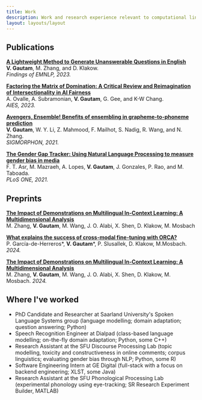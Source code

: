```yaml
---
title: Work
description: Work and research experience relevant to computational linguistics and NLP
layout: layouts/layout
---
```


## Publications

**[A Lightweight Method to Generate Unanswerable Questions in English](https://aclanthology.org/2023.findings-emnlp.491/)**<br>
**V. Gautam**, M. Zhang, and D. Klakow.<br>
_Findings of EMNLP, 2023._

**[Factoring the Matrix of Domination: A Critical Review and Reimagination of Intersectionality in AI Fairness](https://dl.acm.org/doi/10.1145/3600211.3604705)**<br>
A. Ovalle, A. Subramonian, **V. Gautam**, G. Gee, and K-W Chang.<br>
_AIES, 2023._

**[Avengers, Ensemble! Benefits of ensembling in grapheme-to-phoneme prediction](https://aclanthology.org/2021.sigmorphon-1.16/)**<br>
**V. Gautam**, W. Y. Li, Z. Mahmood, F. Mailhot, S. Nadig, R. Wang, and N. Zhang.<br>
_SIGMORPHON, 2021._

**[The Gender Gap Tracker: Using Natural Language Processing to measure gender bias in media](https://journals.plos.org/plosone/article?id=10.1371/journal.pone.0245533)**<br>
F. T. Asr, M. Mazraeh, A. Lopes, **V. Gautam**, J. Gonzales, P. Rao, and M. Taboada.<br>
_PLoS ONE, 2021._

## Preprints

**[The Impact of Demonstrations on Multilingual In-Context Learning: A Multidimensional Analysis](https://arxiv.org/abs/2402.12976)**<br>
M. Zhang, **V. Gautam**, M. Wang, J. O. Alabi, X. Shen, D. Klakow, M. Mosbach<br>

**[What explains the success of cross-modal fine-tuning with ORCA?](https://arxiv.org/abs/2403.13537)**<br>
P. García-de-Herreros\*, **V. Gautam**\*, P. Slusallek, D. Klakow, M.Mosbach. _2024._<br>

**[The Impact of Demonstrations on Multilingual In-Context Learning: A Multidimensional Analysis](https://arxiv.org/abs/2402.12976)**<br>
M. Zhang, **V. Gautam**, M. Wang, J. O. Alabi, X. Shen, D. Klakow, M. Mosbach. _2024._<br>

## Where I've worked

- PhD Candidate and Researcher at Saarland University's Spoken Language Systems group (language modelling; domain adaptation; question answering; Python)
- Speech Recognition Engineer at Dialpad (class-based language modelling; on-the-fly domain adaptation; Python, some C++)
- Research Assistant at the SFU Discourse Processing Lab (topic modelling, toxicity and constructiveness in online comments; corpus linguistics; evaluating gender bias through NLP; Python, some R)
- Software Engineering Intern at GE Digital (full-stack with a focus on backend engineering; XLST, some Java)
- Research Assistant at the SFU Phonological Processing Lab (experimental phonology using eye-tracking; SR Research Experiment Builder, MATLAB)
